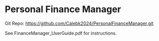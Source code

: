 # Personal Finance Manager
Git Repo: https://github.com/Calebk2024/PersonalFinanceManager.git

See FinanceManager_UserGuide.pdf for instructions. 

